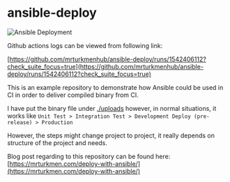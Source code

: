 # ansible-deploy

![Ansible Deployment](https://github.com/mrturkmenhub/ansible-deploy/workflows/CI/badge.svg)

Github actions logs can be viewed from following link: 

[https://github.com/mrturkmenhub/ansible-deploy/runs/1542406112?check_suite_focus=true](https://github.com/mrturkmenhub/ansible-deploy/runs/1542406112?check_suite_focus=true)

This is an example repository to demonstrate how Ansible could be used in CI in order to deliver compiled binary from CI. 

I have put the binary file under [./uploads](./uploads/) however, in normal situations, it works like `Unit Test > Integration Test > Development Deploy (pre-release) > Production`

However, the steps might change project to project, it really depends on structure of the project and needs. 

Blog post regarding to this repository can be found here:  [https://mrturkmen.com/deploy-with-ansible/](https://mrturkmen.com/deploy-with-ansible/)



